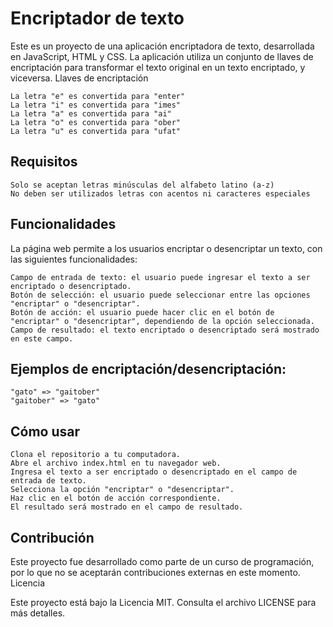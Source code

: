 # Encriptador de texto

Este es un proyecto de una aplicación encriptadora de texto, desarrollada en JavaScript, HTML y CSS. La aplicación utiliza un conjunto de llaves de encriptación para transformar el texto original en un texto encriptado, y viceversa.
Llaves de encriptación

    La letra "e" es convertida para "enter"
    La letra "i" es convertida para "imes"
    La letra "a" es convertida para "ai"
    La letra "o" es convertida para "ober"
    La letra "u" es convertida para "ufat"

## Requisitos

    Solo se aceptan letras minúsculas del alfabeto latino (a-z)
    No deben ser utilizados letras con acentos ni caracteres especiales

## Funcionalidades

La página web permite a los usuarios encriptar o desencriptar un texto, con las siguientes funcionalidades:

    Campo de entrada de texto: el usuario puede ingresar el texto a ser encriptado o desencriptado.
    Botón de selección: el usuario puede seleccionar entre las opciones "encriptar" o "desencriptar".
    Botón de acción: el usuario puede hacer clic en el botón de "encriptar" o "desencriptar", dependiendo de la opción seleccionada.
    Campo de resultado: el texto encriptado o desencriptado será mostrado en este campo.

## Ejemplos de encriptación/desencriptación:

    "gato" => "gaitober"
    "gaitober" => "gato"

## Cómo usar

    Clona el repositorio a tu computadora.
    Abre el archivo index.html en tu navegador web.
    Ingresa el texto a ser encriptado o desencriptado en el campo de entrada de texto.
    Selecciona la opción "encriptar" o "desencriptar".
    Haz clic en el botón de acción correspondiente.
    El resultado será mostrado en el campo de resultado.

## Contribución

Este proyecto fue desarrollado como parte de un curso de programación, por lo que no se aceptarán contribuciones externas en este momento.
Licencia

Este proyecto está bajo la Licencia MIT. Consulta el archivo LICENSE para más detalles.
